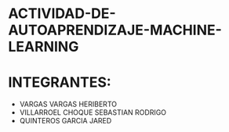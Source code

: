 # ACTIVIDAD-DE-AUTOAPRENDIZAJE-MACHINE-LEARNING
 
# INTEGRANTES:
 * VARGAS VARGAS HERIBERTO
 * VILLARROEL CHOQUE SEBASTIAN RODRIGO
 * QUINTEROS GARCIA JARED
